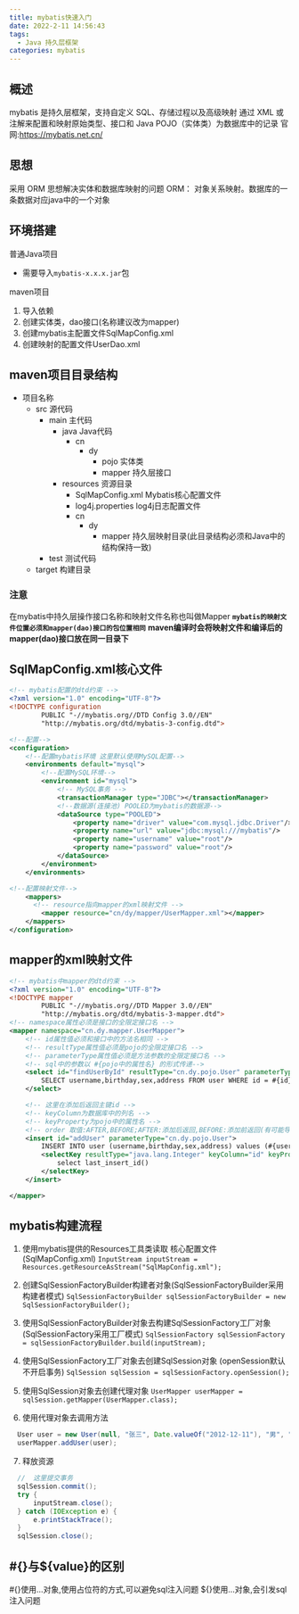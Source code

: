 ```yaml
---
title: mybatis快速入门
date: 2022-2-11 14:56:43
tags:
  - Java 持久层框架
categories: mybatis
---
```



## 概述

mybatis 是持久层框架，支持自定义 SQL、存储过程以及高级映射
通过 XML 或注解来配置和映射原始类型、接口和 Java POJO（实体类）为数据库中的记录
官网:https://mybatis.net.cn/

## 思想
采用 ORM 思想解决实体和数据库映射的问题
ORM：	对象关系映射。数据库的一条数据对应java中的一个对象

## 环境搭建

普通Java项目
- 需要导入`mybatis-x.x.x.jar`包

maven项目
1. 导入依赖
2. 创建实体类，dao接口(名称建议改为mapper)
3. 创建mybatis主配置文件SqlMapConfig.xml
4. 创建映射的配置文件UserDao.xml

## maven项目目录结构
- 项目名称
  - src     源代码
    - main  主代码
      - java  Java代码
        - cn
          - dy
            - pojo    实体类
            - mapper  持久层接口
      - resources 资源目录
        - SqlMapConfig.xml  Mybatis核心配置文件
        - log4j.properties  log4j日志配置文件
        - cn
          - dy
            - mapper  持久层映射目录(此目录结构必须和Java中的结构保持一致)
    - test  测试代码
  - target  构建目录

### 注意
在mybatis中持久层操作接口名称和映射文件名称也叫做Mapper
**`mybatis的映射文件位置必须和mapper(dao)接口的包位置相同`**
**maven编译时会将映射文件和编译后的mapper(dao)接口放在同一目录下**

## SqlMapConfig.xml核心文件
``` XML
<!-- mybatis配置的dtd约束 -->
<?xml version="1.0" encoding="UTF-8"?>
<!DOCTYPE configuration
        PUBLIC "-//mybatis.org//DTD Config 3.0//EN"
        "http://mybatis.org/dtd/mybatis-3-config.dtd">

<!--配置-->
<configuration>
    <!--配置mybatis环境 这里默认使用MySQL配置-->
    <environments default="mysql">
        <!--配置MySQL环境-->
        <environment id="mysql">
            <!-- MySQL事务 -->
            <transactionManager type="JDBC"></transactionManager>
            <!--数据源(连接池) POOLED为mybatis的数据源-->
            <dataSource type="POOLED">
                <property name="driver" value="com.mysql.jdbc.Driver"/>
                <property name="url" value="jdbc:mysql:///mybatis"/>
                <property name="username" value="root"/>
                <property name="password" value="root"/>
            </dataSource>
        </environment>
    </environments>

<!--配置映射文件-->
    <mappers>
      <!-- resource指向mapper的xml映射文件 -->
        <mapper resource="cn/dy/mapper/UserMapper.xml"></mapper>
    </mappers>
</configuration>
```

## mapper的xml映射文件
``` XML
<!-- mybatis中mapper的dtd约束 -->
<?xml version="1.0" encoding="UTF-8"?>
<!DOCTYPE mapper
        PUBLIC "-//mybatis.org//DTD Mapper 3.0//EN"
        "http://mybatis.org/dtd/mybatis-3-mapper.dtd">
<!-- namespace属性必须是接口的全限定接口名 -->
<mapper namespace="cn.dy.mapper.UserMapper">
    <!-- id属性值必须和接口中的方法名相同 -->
    <!-- resultType属性值必须是pojo的全限定接口名 -->
    <!-- parameterType属性值必须是方法参数的全限定接口名 -->
    <!-- sql中的参数以 #{pojo中的属性名} 的形式传递-->
    <select id="findUserById" resultType="cn.dy.pojo.User" parameterType="java.lang.Integer">
        SELECT username,birthday,sex,address FROM user WHERE id = #{id}
    </select>

    <!-- 这里在添加后返回主键id -->
    <!-- keyColumn为数据库中的列名 -->
    <!-- keyProperty为pojo中的属性名 -->
    <!-- order 取值:AFTER,BEFORE;AFTER:添加后返回,BEFORE:添加前返回(有可能导致id错误) -->
    <insert id="addUser" parameterType="cn.dy.pojo.User">
        INSERT INTO user (username,birthday,sex,address) values (#{username},#{birthday},#{sex},#{address})
        <selectKey resultType="java.lang.Integer" keyColumn="id" keyProperty="id" order="AFTER">
            select last_insert_id()
        </selectKey>
    </insert>

</mapper>
```

## mybatis构建流程
1. 使用mybatis提供的Resources工具类读取  核心配置文件(SqlMapConfig.xml)
`InputStream inputStream = Resources.getResourceAsStream("SqlMapConfig.xml");`

2. 创建SqlSessionFactoryBuilder构建者对象(SqlSessionFactoryBuilder采用构建者模式)
`SqlSessionFactoryBuilder sqlSessionFactoryBuilder = new SqlSessionFactoryBuilder();`

3. 使用SqlSessionFactoryBuilder对象去构建SqlSessionFactory工厂对象(SqlSessionFactory采用工厂模式)
`SqlSessionFactory sqlSessionFactory = sqlSessionFactoryBuilder.build(inputStream);`

4. 使用SqlSessionFactory工厂对象去创建SqlSession对象 (openSession默认不开启事务)
`SqlSession sqlSession = sqlSessionFactory.openSession();`

5. 使用SqlSession对象去创建代理对象 
`UserMapper userMapper = sqlSession.getMapper(UserMapper.class);`

6. 使用代理对象去调用方法
``` Java
  User user = new User(null, "张三", Date.valueOf("2012-12-11"), "男", "南京");
  userMapper.addUser(user);
```

7. 释放资源
``` Java
  //  这里提交事务
  sqlSession.commit();
  try {
      inputStream.close();
  } catch (IOException e) {
      e.printStackTrace();
  }
  sqlSession.close();
```


##  \#\{\}与\$\{value\}的区别
#{}使用...对象,使用占位符的方式,可以避免sql注入问题
${}使用...对象,会引发sql注入问题
